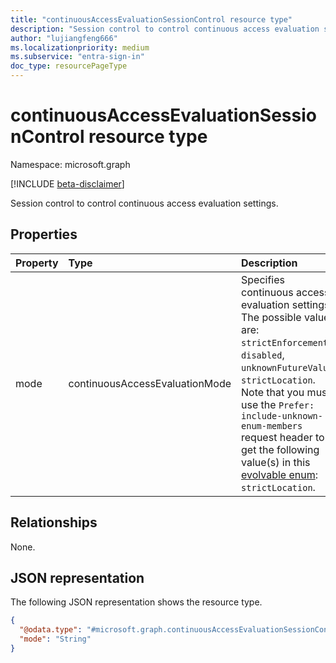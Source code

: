 ```yaml
---
title: "continuousAccessEvaluationSessionControl resource type"
description: "Session control to control continuous access evaluation settings."
author: "lujiangfeng666"
ms.localizationpriority: medium
ms.subservice: "entra-sign-in"
doc_type: resourcePageType
---
```


# continuousAccessEvaluationSessionControl resource type

Namespace: microsoft.graph

[!INCLUDE [beta-disclaimer](../../includes/beta-disclaimer.md)]

Session control to control continuous access evaluation settings.

## Properties
|Property|Type|Description|
|:---|:---|:---|
|mode|continuousAccessEvaluationMode| Specifies continuous access evaluation settings. The possible values are: `strictEnforcement`, `disabled`, `unknownFutureValue`, `strictLocation`. Note that you must use the `Prefer: include-unknown-enum-members` request header to get the following value(s) in this [evolvable enum](/graph/best-practices-concept#handling-future-members-in-evolvable-enumerations): `strictLocation`.|

## Relationships
None.

## JSON representation
The following JSON representation shows the resource type.
<!-- {
  "blockType": "resource",
  "@odata.type": "microsoft.graph.continuousAccessEvaluationSessionControl"
}
-->
``` json
{
  "@odata.type": "#microsoft.graph.continuousAccessEvaluationSessionControl",
  "mode": "String"
}
```
